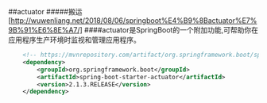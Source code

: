 ##actuator
#####搬运[http://wuwenliang.net/2018/08/06/springboot%E4%B9%8Bactuator%E7%9B%91%E6%8E%A7/]
####actuator是SpringBoot的一个附加功能,可帮助你在应用程序生产环境时监视和管理应用程序。
```xml
    <!-- https://mvnrepository.com/artifact/org.springframework.boot/spring-boot-starter-actuator -->
    <dependency>
        <groupId>org.springframework.boot</groupId>
        <artifactId>spring-boot-starter-actuator</artifactId>
        <version>2.1.3.RELEASE</version>
    </dependency>
```        